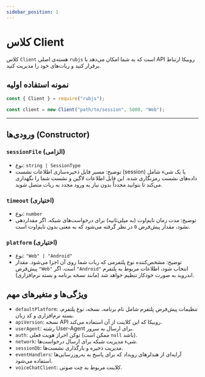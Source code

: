 ```yaml
---
sidebar_position: 1
---
```


# کلاس Client

کلاس `Client` هسته‌ی اصلی `rubjs` است که به شما امکان می‌دهد با API روبیکا ارتباط برقرار کنید و ربات‌های خود را مدیریت کنید.


## نمونه استفاده اولیه

```js
const { Client } = require("rubjs");

const client = new Client("path/to/session", 5000, "Web");
```

---

## ورودی‌ها (Constructor)

### `sessionFile` (الزامی)

- نوع: `string | SessionType`
- توضیح: مسیر فایل ذخیره‌سازی اطلاعات نشست (session) یا یک شیء شامل داده‌های نشست رمزنگاری شده. این فایل اطلاعات لاگین و نشست شما را نگهداری می‌کند تا بتوانید مجدداً بدون نیاز به ورود مجدد به ربات متصل شوید.

### `timeout` (اختیاری)

- نوع: `number`
- توضیح: مدت زمان تایم‌اوت (به میلی‌ثانیه) برای درخواست‌های شبکه. اگر مقداردهی نشود، مقدار پیش‌فرض `0` در نظر گرفته می‌شود که به معنی بدون تایم‌اوت است.

### `platform` (اختیاری)

- نوع: `"Web" | "Android"`
- توضیح: مشخص‌کننده نوع پلتفرمی که ربات شما روی آن اجرا می‌شود. مقدار پیش‌فرض `"Web"` است. اگر `"Android"` انتخاب شود، اطلاعات مربوط به پلتفرم اندروید به صورت خودکار تنظیم خواهد شد (مانند نسخه برنامه و بسته نرم‌افزاری).

## ویژگی‌ها و متغیرهای مهم

- `defaultPlatform`: تنظیمات پیش‌فرض پلتفرم شامل نام برنامه، نسخه، نوع پلتفرم، بسته نرم‌افزاری و کد زبان.
- `apiVersion`: نسخه API روبیکا که این کلاینت از آن استفاده می‌کند.
- `userAgent`: رشته User-Agent برای ارسال به سرور.
- `auth`: توکن احراز هویت فعلی (ممکن است `null` باشد).
- `network`: شیء مدیریت شبکه برای ارسال درخواست‌ها.
- `sessionDb`: مدیریت ذخیره و بارگذاری نشست‌ها.
- `eventHandlers`: آرایه‌ای از هندلرهای رویداد که برای پاسخ به به‌روزرسانی‌ها استفاده می‌شود.
- `voiceChatClient`: کلاینت مربوط به چت صوتی.

